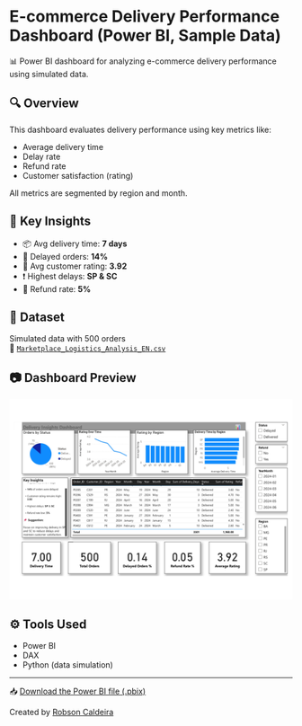 # E-commerce Delivery Performance Dashboard (Power BI, Sample Data)

📊 Power BI dashboard for analyzing e-commerce delivery performance using simulated data.

## 🔍 Overview
This dashboard evaluates delivery performance using key metrics like:

- Average delivery time  
- Delay rate  
- Refund rate  
- Customer satisfaction (rating)

All metrics are segmented by region and month.

## 📌 Key Insights
- 📦 Avg delivery time: **7 days**
- 🚨 Delayed orders: **14%**
- 🌟 Avg customer rating: **3.92**
- ❗ Highest delays: **SP & SC**
- 💸 Refund rate: **5%**

## 📁 Dataset
Simulated data with 500 orders  
📄 [`Marketplace_Logistics_Analysis_EN.csv`](data/Marketplace_Logistics_Analysis_EN.csv)

## 📷 Dashboard Preview
![Dashboard Screenshot](images/dashboard-preview.jpg)

## ⚙️ Tools Used
- Power BI
- DAX
- Python (data simulation)

---
📥 [Download the Power BI file (.pbix)](Marketplace_Logistics_Analysis.pbix)

Created by [Robson Caldeira](https://www.linkedin.com/in/robson-caldeira-a712a03a/)
